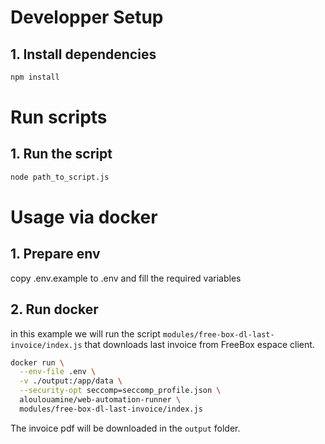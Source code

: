 # Developper Setup

## 1. Install dependencies

```bash
npm install
```

# Run scripts

## 1. Run the script

```bash
node path_to_script.js
```

# Usage via docker

## 1. Prepare env

copy .env.example to .env and fill the required variables

## 2. Run docker

in this example we will run the script `modules/free-box-dl-last-invoice/index.js` that downloads last invoice from FreeBox espace client.

```bash
docker run \
  --env-file .env \
  -v ./output:/app/data \
  --security-opt seccomp=seccomp_profile.json \
  aloulouamine/web-automation-runner \
  modules/free-box-dl-last-invoice/index.js
```

The invoice pdf will be downloaded in the `output` folder.
